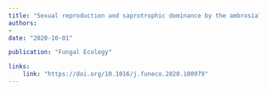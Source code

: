 ```yaml
---
title: "Sexual reproduction and saprotrophic dominance by the ambrosial fungus Flavodon subulatus (= Flavodon ambrosius)"
authors:
- 
date: "2020-10-01"

publication: "Fungal Ecology"

links:
    link: "https://doi.org/10.1016/j.funeco.2020.100979"
---
```

